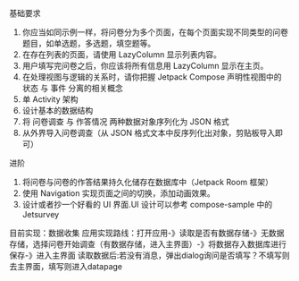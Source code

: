 基础要求
1. 你应当如同示例一样，将问卷分为多个页面，在每个页面实现不同类型的问卷题目，如单选题，多选题，填空题等。
2. 在存在列表的页面，请使用 LazyColumn 显示列表内容。
3. 用户填写完问卷之后，你应该将所有信息用 LazyColumn 显示在主页。
4. 在处理视图与逻辑的关系时，请你把握 Jetpack Compose 声明性视图中的 状态 与 事件 分离的相关概念
5. 单 Activity 架构
6. 设计基本的数据结构
7. 将 问卷调查 与 作答情况 两种数据对象序列化为 JSON 格式
8. 从外界导入问卷调查（从 JSON 格式文本中反序列化出对象，剪贴板导入即可）


进阶
1. 将问卷与问卷的作答结果持久化储存在数据库中（Jetpack Room 框架）
2. 使用 Navigation 实现页面之间的切换，添加动画效果。
3. 设计或者抄一个好看的 UI 界面.UI 设计可以参考 compose-sample 中的 Jetsurvey




目前实现：数据收集
应用实现路线：打开应用-》读取是否有数据存储-》无数据存储，选择问卷开始调查（有数据存储，进入主界面）-》将数据存入数据库进行保存-》进入主界面
读取数据后:若没有消息，弹出dialog询问是否填写？不填写则去主界面，填写则进入datapage
                                   